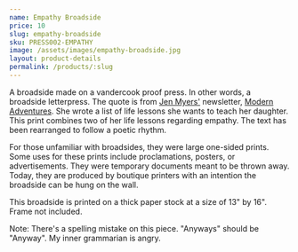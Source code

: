 ```yaml
---
name: Empathy Broadside
price: 10
slug: empathy-broadside
sku: PRESS002-EMPATHY
image: /assets/images/empathy-broadside.jpg
layout: product-details
permalink: /products/:slug
---
```


A broadside made on a vandercook proof press.
In other words, a broadside letterpress.
The quote is from [Jen Myers'](http://jenmyers.net/) newsletter, [Modern Adventures](http://tinyletter.com/jenmyers).
She wrote a list of life lessons she wants to teach her daughter.
This print combines two of her life lessons regarding empathy.
The text has been rearranged to follow a poetic rhythm.

For those unfamiliar with broadsides, they were large one-sided prints.
Some uses for these prints include proclamations, posters, or advertisements.
They were temporary documents meant to be thrown away.
Today, they are produced by boutique printers with an intention the broadside can be hung on the wall.

This broadside is printed on a thick paper stock at a size of 13" by 16".
Frame not included.

Note: There's a spelling mistake on this piece. "Anyways" should be "Anyway".
My inner grammarian is angry.
